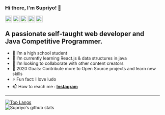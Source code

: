 
### Hi there, I'm Supriyo! 👋
<a href="https://www.youtube.com/channel/UCSLXw7Q09MoAmJQPLLxhJLQ">
  <img align="left" alt="Akshay Saini - Youtube" width="22px" src="https://cdn.jsdelivr.net/npm/simple-icons@v3/icons/youtube.svg"/>
</a>
<a href="https://linkedin.com/in/SupriyoMall">
  <img align="left" alt="Akshay Saini - LinkedIn" width="22px" src="https://cdn.jsdelivr.net/npm/simple-icons@v3/icons/linkedin.svg"/>
</a>
<a href="https://instagram.com/Sup_dev77">
  <img align="left" alt="Akshay Saini - Instagram" width="22px" src="https://cdn.jsdelivr.net/npm/simple-icons@v3/icons/instagram.svg"/>
</a>
<a href="https://twitter.com/SupriyoMall">
  <img align="left" alt="Akshay Saini - Twitter" width="22px" src="https://cdn.jsdelivr.net/npm/simple-icons@v3/icons/twitter.svg"/>
</a>
<a href="#">
  <img align="left" alt="Akshay Saini - Facebook" width="22px" src="https://cdn.jsdelivr.net/npm/simple-icons@v3/icons/facebook.svg"/>
</a>
<br/>

## A passionate self-taught web developer and Java Competitive Programmer.

- 🔭 I’m a high school student
- 🌱 I’m currently learning React.js & data structures in java
- 👯 I’m looking to collaborate with other content creators
- 🥅 2020 Goals: Contribute more to Open Source projects and learn new skills
- ⚡ Fun fact: I love ludo
- 📫 How to reach me : <b>[Instagram](https://www.instagram.com/sup_dev77/?hl=en )</b>



---
[![Top Langs](https://github-readme-stats.vercel.app/api/top-langs/?username=Supsource&layout=compact)](https://github.com/Supsource
)
<br/>
![Supriyo's github stats](https://github-readme-stats.vercel.app/api?username=Supsource&hide=issues)
